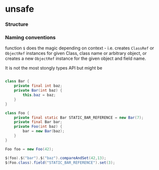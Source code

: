 # unsafe

### Structure



### Naming conventions

function `$` does the magic depending on context - i.e. creates `ClassRef` or `ObjectRef` instances for given Class, class name or arbitrary object, or creates a new `ObjectRef` instance for the given object and field name.

It is not the most stongly types API but might be 

```java

class Bar {
    private final int baz;
    private Bar(int baz) {
        this.baz = baz;
    }
}

class Foo {
    private final static Bar STATIC_BAR_REFERENCE = new Bar(7);
    private final Bar bar;
    private Foo(int baz) {
        bar = new Bar(baz);
    }
}

Foo foo = new Foo(42);

$(foo).$("bar").$("baz").compareAndSet(42,13);
$(Foo.class).field("STATIC_BAR_REFERENCE").set(3);

```